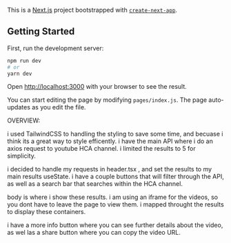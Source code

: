 This is a [Next.js](https://nextjs.org/) project bootstrapped with [`create-next-app`](https://github.com/vercel/next.js/tree/canary/packages/create-next-app).

## Getting Started

First, run the development server:

```bash
npm run dev
# or
yarn dev
```

Open [http://localhost:3000](http://localhost:3000) with your browser to see the result.

You can start editing the page by modifying `pages/index.js`. The page auto-updates as you edit the file.

OVERVIEW:

i used TailwindCSS to handling the styling to save some time, and becuase i think its a great way to style efficently. i have the main API where i do an axios request to youtube HCA channel. i limited the results to 5 for simplicity.

i decided to handle my requests in header.tsx , and set the results to my main results useState. i have a couple buttons that will filter through the API, as well as a search bar that searches within the HCA channel.

body is where i show these results. i am using an iframe for the videos, so you dont have to leave the page to view them. i mapped throught the results to display these containers. 

i have a more info button where you can see further details about the video, as wel las a share button where you can copy the video URL.
